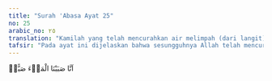 ```yaml
---
title: "Surah 'Abasa Ayat 25"
no: 25
arabic_no: ٢٥
translation: "Kamilah yang telah mencurahkan air melimpah (dari langit),"
tafsir: "Pada ayat ini dijelaskan bahwa sesungguhnya Allah telah mencurahkan air hujan dari langit dengan curahan yang cukup besar sehingga memenuhi kebutuhan semua makhluk-Nya, baik manusia, binatang, maupun tumbuh-tumbuhan."
---
```

اَنَّا صَبَبْنَا الْمَاۤءَ صَبًّاۙ